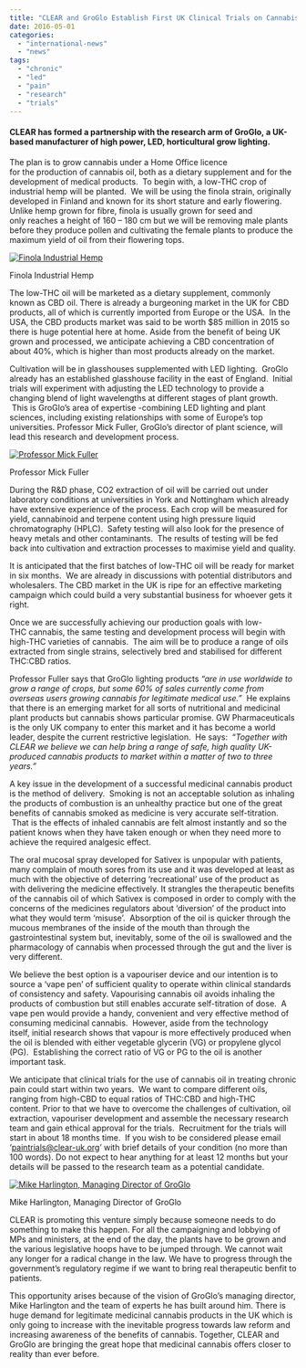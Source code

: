 ```yaml
---
title: "CLEAR and GroGlo Establish First UK Clinical Trials on Cannabis for Chronic Pain."
date: 2016-05-01
categories: 
  - "international-news"
  - "news"
tags: 
  - "chronic"
  - "led"
  - "pain"
  - "research"
  - "trials"
---
```


#### CLEAR has formed a partnership with the research arm of GroGlo, a UK-based manufacturer of high power, LED, horticultural grow lighting.

The plan is to grow cannabis under a Home Office licence for the production of cannabis oil, both as a dietary supplement and for the development of medical products.  To begin with, a low-THC crop of industrial hemp will be planted.  We will be using the finola strain, originally developed in Finland and known for its short stature and early flowering. Unlike hemp grown for fibre, finola is usually grown for seed and only reaches a height of 160 – 180 cm but we will be removing male plants before they produce pollen and cultivating the female plants to produce the maximum yield of oil from their flowering tops.

[![Finola Industrial Hemp](/wp-content/uploads/2022/04/finola-hemp.jpg)](https://peterreynolds.wordpress.com/2016/04/23/clear-and-groglo-establish-first-uk-clinical-trials-on-cannabis-for-chronic-pain/finola-hemp/)

Finola Industrial Hemp

The low-THC oil will be marketed as a dietary supplement, commonly known as CBD oil. There is already a burgeoning market in the UK for CBD products, all of which is currently imported from Europe or the USA.  In the USA, the CBD products market was said to be worth $85 million in 2015 so there is huge potential here at home. Aside from the benefit of being UK grown and processed, we anticipate achieving a CBD concentration of about 40%, which is higher than most products already on the market.

Cultivation will be in glasshouses supplemented with LED lighting.  GroGlo already has an established glasshouse facility in the east of England.  Initial trials will experiment with adjusting the LED technology to provide a changing blend of light wavelengths at different stages of plant growth.  This is GroGlo’s area of expertise -combining LED lighting and plant sciences, including existing relationships with some of Europe’s top universities. Professor Mick Fuller, GroGlo’s director of plant science, will lead this research and development process.

[![Professor Mick Fuller](/wp-content/uploads/2022/04/prof-mick-fuller.jpg)](https://peterreynolds.wordpress.com/2016/04/23/clear-and-groglo-establish-first-uk-clinical-trials-on-cannabis-for-chronic-pain/prof-mick-fuller/)

Professor Mick Fuller

During the R&D phase, CO2 extraction of oil will be carried out under laboratory conditions at universities in York and Nottingham which already have extensive experience of the process. Each crop will be measured for yield, cannabinoid and terpene content using high pressure liquid chromatography (HPLC).  Safety testing will also look for the presence of heavy metals and other contaminants.  The results of testing will be fed back into cultivation and extraction processes to maximise yield and quality.

It is anticipated that the first batches of low-THC oil will be ready for market in six months.  We are already in discussions with potential distributors and wholesalers. The CBD market in the UK is ripe for an effective marketing campaign which could build a very substantial business for whoever gets it right.

Once we are successfully achieving our production goals with low-THC cannabis, the same testing and development process will begin with high-THC varieties of cannabis.  The aim will be to produce a range of oils extracted from single strains, selectively bred and stabilised for different THC:CBD ratios.

Professor Fuller says that GroGlo lighting products _“are in use worldwide to grow a range of crops, but some 60% of sales currently come from overseas users growing cannabis for legitimate medical use.”_  He explains that there is an emerging market for all sorts of nutritional and medicinal plant products but cannabis shows particular promise. GW Pharmaceuticals is the only UK company to enter this market and it has become a world leader, despite the current restrictive legislation.  He says:  “_Together with CLEAR we believe we can help bring a range of safe, high quality UK-produced cannabis products to market within a matter of two to three years.”_

A key issue in the development of a successful medicinal cannabis product is the method of delivery.  Smoking is not an acceptable solution as inhaling the products of combustion is an unhealthy practice but one of the great benefits of cannabis smoked as medicine is very accurate self-titration.  That is the effects of inhaled cannabis are felt almost instantly and so the patient knows when they have taken enough or when they need more to achieve the required analgesic effect.

The oral mucosal spray developed for Sativex is unpopular with patients, many complain of mouth sores from its use and it was developed at least as much with the objective of deterring ‘recreational’ use of the product as with delivering the medicine effectively. It strangles the therapeutic benefits of the cannabis oil of which Sativex is composed in order to comply with the concerns of the medicines regulators about ‘diversion’ of the product into what they would term ‘misuse’.  Absorption of the oil is quicker through the mucous membranes of the inside of the mouth than through the gastrointestinal system but, inevitably, some of the oil is swallowed and the pharmacology of cannabis when processed through the gut and the liver is very different.

We believe the best option is a vapouriser device and our intention is to source a ‘vape pen’ of sufficient quality to operate within clinical standards of consistency and safety. Vapourising cannabis oil avoids inhaling the products of combustion but still enables accurate self-titration of dose.  A vape pen would provide a handy, convenient and very effective method of consuming medicinal cannabis.  However, aside from the technology itself, initial research shows that vapour is more effectively produced when the oil is blended with either vegetable glycerin (VG) or propylene glycol (PG).  Establishing the correct ratio of VG or PG to the oil is another important task.

We anticipate that clinical trials for the use of cannabis oil in treating chronic pain could start within two years.  We want to compare different oils, ranging from high-CBD to equal ratios of THC:CBD and high-THC content. Prior to that we have to overcome the challenges of cultivation, oil extraction, vapouriser development and assemble the necessary research team and gain ethical approval for the trials.  Recruitment for the trials will start in about 18 months time.  If you wish to be considered please email ‘paintrials@clear-uk.org’ with brief details of your condition (no more than 100 words). Do not expect to hear anything for at least 12 months but your details will be passed to the research team as a potential candidate.

[![Mike Harlington, Managing Director of GroGlo](/wp-content/uploads/2022/04/mike-harlington1.png)](https://peterreynolds.wordpress.com/2016/04/23/clear-and-groglo-establish-first-uk-clinical-trials-on-cannabis-for-chronic-pain/mike-harlington/)

Mike Harlington, Managing Director of GroGlo

CLEAR is promoting this venture simply because someone needs to do something to make this happen. For all the campaigning and lobbying of MPs and ministers, at the end of the day, the plants have to be grown and the various legislative hoops have to be jumped through. We cannot wait any longer for a radical change in the law. We have to progress through the government’s regulatory regime if we want to bring real therapeutic benfit to patients.

This opportunity arises because of the vision of GroGlo’s managing director, Mike Harlington and the team of experts he has built around him. There is huge demand for legitimate medicinal cannabis products in the UK which is only going to increase with the inevitable progress towards law reform and increasing awareness of the benefits of cannabis. Together, CLEAR and GroGlo are bringing the great hope that medicinal cannabis offers closer to reality than ever before.
